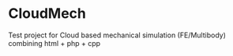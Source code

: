 # CloudMech
Test project for Cloud based mechanical simulation (FE/Multibody) combining html + php + cpp
